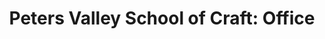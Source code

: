 ---
title: "Peters Valley School of Craft: Office"
url: /layton/peters-valley-school-of-craft-office/
shop: general
---